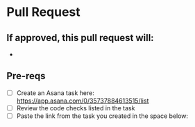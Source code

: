 # Pull Request 

## If approved, this pull request will:

-

## Pre-reqs

- [ ] Create an Asana task here: https://app.asana.com/0/35737884613515/list
- [ ] Review the code checks listed in the task
- [ ] Paste the link from the task you created in the space below:
